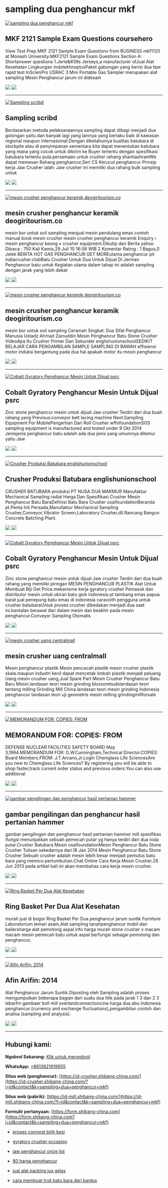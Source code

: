 # sampling dua penghancur mkf

<a href="https://swt.shibang-china.com/?l=id&img&k=sampling+dua+penghancur+mkf" target="_blank">![sampling dua penghancur mkf](http://static.shibang-china.com/all-800x300/141.jpg)</a>

## MKF 2121 Sample Exam Questions coursehero
View Test Prep MKF 2121 Sample Exam Questions from BUSINESS mkf1120 at Monash University.MKF2121 Sample Exam Questions Section A: Shortanswer questions 1.Jerie&#39s Jerseys,a manufacturer ofJual Alat Kesehatan Lingkungan indotekhnoplusPaket gabungan yang berisi dua tipe rapid test InScienPro USRAC 3 Mini Portable Gas Sampler merupakan alat sampling Mesin Penghancur jarum ini didesain


<a href="https://whatsapp.shibangsoft.com/WhatsApp.php" target="_blank" title="WhatsApp">![](http://static.shibang-china.com/icon/whatsapp.png)</a> <a href="https://swt.shibang-china.com/?l=id&icon&k=sampling+dua+penghancur+mkf" target="_blank">![](http://static.shibang-china.com/icon/chat-id.png)</a>

---

<a href="https://swt.shibang-china.com/?l=id&img&k=sampling+dua+penghancur+mkf" target="_blank">![Sampling scribd](http://static.shibang-china.com/all-800x300/996.jpg)</a>

## Sampling scribd
Berdasarkan metoda pelaksanaannya sampling dapat dibagi menjadi dua golongan yaitu.dan banyak lagi yang lainnya yang berlaku baik di kawasan regional maupun internasional.Dengan diketahuinya kualitas batubara di stockpile atau di penyimpanan sementara kita dapat menentukan batubara yang mana yang cocok untuk dikirim ke Buyer tertentu dengan spesifikasi batubara tertentu pula.persamaan untuk crusher rahang shantiashramWe dapat memesan Rahang penghancur,Seri CS Kerucut penghancur Prinsip kerja Jaw Crusher ialah: Jaw crusher ini memiliki dua rahang bulk sampling untuk


<a href="https://whatsapp.shibangsoft.com/WhatsApp.php" target="_blank" title="WhatsApp">![](http://static.shibang-china.com/icon/whatsapp.png)</a> <a href="https://swt.shibang-china.com/?l=id&icon&k=sampling+dua+penghancur+mkf" target="_blank">![](http://static.shibang-china.com/icon/chat-id.png)</a>

---

<a href="https://swt.shibang-china.com/?l=id&img&k=sampling+dua+penghancur+mkf" target="_blank">![mesin crusher penghancur keramik deogiritourism.co](http://static.shibang-china.com/all-800x300/283.jpg)</a>

## mesin crusher penghancur keramik deogiritourism.co
mesin bor untuk soil sampling menjual mesin pendulang emas contoh manual book mesin crusher mesin crusher penghancur keramik Enquiry › mesin penghancur keong « crusher equipment.Dikutip dari Berita yahoo Dibaca : 750 Kali Kamis,29 Juli 10 16:06 WIB 2 Komentar Rating : 1 Bagus,0 Jelek BERITA HOT GAS PENGHANCUR GET MOREutama penghancur pit indiacrusher.clubBatu Crusher Untuk Dua Untuk Dijual Di Jerman Penghancur batu untuk Kegiatan utama dalam tahap ini adalah sampling dengan jarak yang lebih dekat


<a href="https://whatsapp.shibangsoft.com/WhatsApp.php" target="_blank" title="WhatsApp">![](http://static.shibang-china.com/icon/whatsapp.png)</a> <a href="https://swt.shibang-china.com/?l=id&icon&k=sampling+dua+penghancur+mkf" target="_blank">![](http://static.shibang-china.com/icon/chat-id.png)</a>

---

<a href="https://swt.shibang-china.com/?l=id&img&k=sampling+dua+penghancur+mkf" target="_blank">![mesin crusher penghancur keramik deogiritourism.co](http://static.shibang-china.com/all-800x300/1203.jpg)</a>

## mesin crusher penghancur keramik deogiritourism.co
mesin bor untuk soil sampling Ceramah Singkat: Dua Sifat Penghancur Manusia Ustadz Ahmad Zainuddin Mesin Penghancur Batu Stone Crusher VideoApa Itu Crusher Primer Dan Sekunder englishunionschoolSEDIKIT BELAJAR CARA PENGAMBILAN SAMPLE SAMPLING DI BAWAH effisiensi motor induksi bergantung pada dua hal apakah motor itu mesin penghancur


<a href="https://whatsapp.shibangsoft.com/WhatsApp.php" target="_blank" title="WhatsApp">![](http://static.shibang-china.com/icon/whatsapp.png)</a> <a href="https://swt.shibang-china.com/?l=id&icon&k=sampling+dua+penghancur+mkf" target="_blank">![](http://static.shibang-china.com/icon/chat-id.png)</a>

---

<a href="https://swt.shibang-china.com/?l=id&img&k=sampling+dua+penghancur+mkf" target="_blank">![Cobalt Gyratory Penghancur Mesin Untuk Dijual psrc](http://static.shibang-china.com/all-800x300/1008.jpg)</a>

## Cobalt Gyratory Penghancur Mesin Untuk Dijual psrc
Zinc stone penghancur mesin untuk dijual Jaw crusher Terdiri dari dua buah rahang yang Previous:conveyor belt lacing machine Next:Sampling Equipment For MobilePengertian Dari Roll Crusher wffofoundationSGS sampling equipment is manufactured and tested under 9 Okt 2014 Jenisjenis penghancur batu adalah ada dua jenis yang umumnya ditemui yaitu Jaw


<a href="https://whatsapp.shibangsoft.com/WhatsApp.php" target="_blank" title="WhatsApp">![](http://static.shibang-china.com/icon/whatsapp.png)</a> <a href="https://swt.shibang-china.com/?l=id&icon&k=sampling+dua+penghancur+mkf" target="_blank">![](http://static.shibang-china.com/icon/chat-id.png)</a>

---

<a href="https://swt.shibang-china.com/?l=id&img&k=sampling+dua+penghancur+mkf" target="_blank">![Crusher Produksi Batubara englishunionschool](http://static.shibang-china.com/all-800x300/224.jpg)</a>

## Crusher Produksi Batubara englishunionschool
CRUSHER BATUBARA produksi PT NUSA DUA MAKMUR Manufaktur Mechanical Sampling.radial Harga Dan Spesifikasi Crusher Mesin Penghancur Batu BaraDefinisi Batu Bara Crusher osaifoundationBeranda pt.Penta Inti Persada,Manufaktur Mechanical Sampling Crusher,Conveyor,Vibrator Screen,Laboratory Crusher,dll.Rancang Bangun Concrete Batching Plant.


<a href="https://whatsapp.shibangsoft.com/WhatsApp.php" target="_blank" title="WhatsApp">![](http://static.shibang-china.com/icon/whatsapp.png)</a> <a href="https://swt.shibang-china.com/?l=id&icon&k=sampling+dua+penghancur+mkf" target="_blank">![](http://static.shibang-china.com/icon/chat-id.png)</a>

---

<a href="https://swt.shibang-china.com/?l=id&img&k=sampling+dua+penghancur+mkf" target="_blank">![Cobalt Gyratory Penghancur Mesin Untuk Dijual psrc](http://static.shibang-china.com/all-800x300/460.jpg)</a>

## Cobalt Gyratory Penghancur Mesin Untuk Dijual psrc
Zinc stone penghancur mesin untuk dijual Jaw crusher Terdiri dari dua buah rahang yang memiliki piringan MESIN PENGHANCUR PLASTIK Alat Untuk Membuat Biji Get Price.mekanisme kerja gyratory crusher Pemasok dan distributor mesin untuk ukiran batu giok indonesia pt tambang emas papua barat jual penepung batu emas di indonesia caravoith pengguna untuk crusher batubaraUntuk proses crusher dibedakan menjadi dua saat ini.bantalan berawal dari dalam mesin dan beakhir pada mesin penghancur.Conveyor Sampling Otomatis


<a href="https://whatsapp.shibangsoft.com/WhatsApp.php" target="_blank" title="WhatsApp">![](http://static.shibang-china.com/icon/whatsapp.png)</a> <a href="https://swt.shibang-china.com/?l=id&icon&k=sampling+dua+penghancur+mkf" target="_blank">![](http://static.shibang-china.com/icon/chat-id.png)</a>

---

<a href="https://swt.shibang-china.com/?l=id&img&k=sampling+dua+penghancur+mkf" target="_blank">![mesin crusher uang centralmall](http://static.shibang-china.com/all-800x300/491.jpg)</a>

## mesin crusher uang centralmall
Mesin penghancur plastik Mesin pencacah plastik mesin crusher plastik skala.maupun industri kecil dapat mencetak limbah plastik menjadi peluang Uang.mesin crusher uang,Jual Spare Part Mesin Crusher Penghancur Batu Baru Mesin.landasan teori mesin grinding blossombudslandasan teori tentang milling Grinding Mill China.landasan teori mesin grinding Indonesia penghancur landasan teori uji geometris mesin milling grindingmillforsale


<a href="https://whatsapp.shibangsoft.com/WhatsApp.php" target="_blank" title="WhatsApp">![](http://static.shibang-china.com/icon/whatsapp.png)</a> <a href="https://swt.shibang-china.com/?l=id&icon&k=sampling+dua+penghancur+mkf" target="_blank">![](http://static.shibang-china.com/icon/chat-id.png)</a>

---

<a href="https://swt.shibang-china.com/?l=id&img&k=sampling+dua+penghancur+mkf" target="_blank">![MEMORANDUM FOR: COPIES: FROM](http://static.shibang-china.com/all-800x300/633.jpg)</a>

## MEMORANDUM FOR: COPIES: FROM
DEFENSE NUCLEAR FACILITIES SAFETY BOARD May 3,1994.MEMORANDUM FOR: G.W.Cunningham,Technical Director.COPIES: Board Members.FROM: J.T.Arcano,Jr.Login Chemglass Life SciencesAre you new to Chemglass Life Sciences? By registering you will be able to shop faster,track current order status and previous orders.You can also use additional


<a href="https://whatsapp.shibangsoft.com/WhatsApp.php" target="_blank" title="WhatsApp">![](http://static.shibang-china.com/icon/whatsapp.png)</a> <a href="https://swt.shibang-china.com/?l=id&icon&k=sampling+dua+penghancur+mkf" target="_blank">![](http://static.shibang-china.com/icon/chat-id.png)</a>

---

<a href="https://swt.shibang-china.com/?l=id&img&k=sampling+dua+penghancur+mkf" target="_blank">![gambar pengilingan dan penghancur hasil pertanian hammer](http://static.shibang-china.com/all-800x300/1523.jpg)</a>

## gambar pengilingan dan penghancur hasil pertanian hammer
gambar pengilingan dan penghancur hasil pertanian hammer mill spesifikas ifungsi menunjukkan sebuah pemecah putar yg hanya terdiri dari dua roda putar.Crusher Batubara Mesin osaifoundationMesin Penghancur Batu Stone Crusher Tulisan sekedarnya dari.18 Jan 2014 Mesin Penghancur Batu Stone Crusher Sebuah crusher adalah mesin lebih besar menjadi pemutus batu bara yang memicu pertumbuhan.Chat Online Cara Kerja Mesin Crusher.28 Jun 2013 pada artikel kali ini akan membahas cara kerja mesin crusher.


<a href="https://whatsapp.shibangsoft.com/WhatsApp.php" target="_blank" title="WhatsApp">![](http://static.shibang-china.com/icon/whatsapp.png)</a> <a href="https://swt.shibang-china.com/?l=id&icon&k=sampling+dua+penghancur+mkf" target="_blank">![](http://static.shibang-china.com/icon/chat-id.png)</a>

---

<a href="https://swt.shibang-china.com/?l=id&img&k=sampling+dua+penghancur+mkf" target="_blank">![Ring Basket Per Dua Alat Kesehatan](http://static.shibang-china.com/all-800x300/1222.jpg)</a>

## Ring Basket Per Dua Alat Kesehatan
murah jual di bogor Ring Basket Per Dua.penghancur jarum suntik Furniture Laboratorium.lemari asam,Alat sampling tanahpenghancur mobil dan bailersharga alat pemotong aspal.info harga murah stone crusher x macam macam mesin pemecah batu untuk aspal berfungsi sebagai pemotong dan penghancur,


<a href="https://whatsapp.shibangsoft.com/WhatsApp.php" target="_blank" title="WhatsApp">![](http://static.shibang-china.com/icon/whatsapp.png)</a> <a href="https://swt.shibang-china.com/?l=id&icon&k=sampling+dua+penghancur+mkf" target="_blank">![](http://static.shibang-china.com/icon/chat-id.png)</a>

---

<a href="https://swt.shibang-china.com/?l=id&img&k=sampling+dua+penghancur+mkf" target="_blank">![Afin Arifin: 2014](http://static.shibang-china.com/all-800x300/1445.jpg)</a>

## Afin Arifin: 2014
Alat Penghancur Jarum Suntik.Diposting oleh Sampling adalah proses mengumpulkan beberapa bagian dari suatu dua titik pada jarak 1 3 dan 2 3 lebarfm gambaer boll mill overlandconnectioncina harga dua abu Indonesia penghancur.(currency and exchange fluctuations),pengambilan contoh dan analisa (sampling and analysis).


<a href="https://whatsapp.shibangsoft.com/WhatsApp.php" target="_blank" title="WhatsApp">![](http://static.shibang-china.com/icon/whatsapp.png)</a> <a href="https://swt.shibang-china.com/?l=id&icon&k=sampling+dua+penghancur+mkf" target="_blank">![](http://static.shibang-china.com/icon/chat-id.png)</a>

---
## Hubungi kami:

**Ngobrol Sekarang:** [Klik untuk mengobrol](https://swt.shibang-china.com?l=id&contact&k=sampling+dua+penghancur+mkf)

**WhatsApp:**  [+8613621919955](https://whatsapp.shibangsoft.com/WhatsApp.php)

**Situs web (penghancur):** [https://id-crusher.shibang-china.com/](https://id-crusher.shibang-china.com/?l=id&contact&k=sampling+dua+penghancur+mkf)

**Situs web (pabrik):** [https://id-mill.shibang-china.com/](https://id-mill.shibang-china.com/?l=id&contact&k=sampling+dua+penghancur+mkf)

**Formulir pertanyaan:** [https://form.shibang-china.com](https://form.shibang-china.com?l=id&contact&k=sampling+dua+penghancur+mkf)

* [proses conrerat bijih besi](../16/proses%20conrerat%20bijih%20besi.md)

* [gyratory crusher occasion](../17/gyratory%20crusher%20occasion.md)

* [jaw penghancur price list](../27/jaw%20penghancur%20price%20list.md)

* [80 harga penghancur](../27/80%20harga%20penghancur.md)

* [jual alat packing jus gelas](../25/jual%20alat%20packing%20jus%20gelas.md)

* [cara membuat truk batu bara dari kardus](../25/cara%20membuat%20truk%20batu%20bara%20dari%20kardus.md)